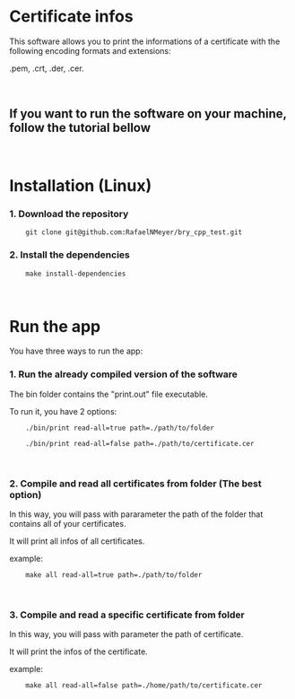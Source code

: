 # Certificate infos

This software allows you to print the informations of a certificate with the following encoding formats and extensions:

.pem, .crt, .der, .cer.

<br/>

## If you want to run the software on your machine, follow the tutorial bellow

<br>

# Installation (Linux)

### 1. Download the repository

        git clone git@github.com:RafaelNMeyer/bry_cpp_test.git

### 2. Install the dependencies

        make install-dependencies

<br/>

# Run the app

You have three ways to run the app:

### 1. Run the already compiled version of the software

The bin folder contains the "print.out" file executable.

To run it, you have 2 options:

        ./bin/print read-all=true path=./path/to/folder

        ./bin/print read-all=false path=./path/to/certificate.cer

<br>

### 2. Compile and read all certificates from folder (The best option)

In this way, you will pass with pararameter the path of the folder that contains all of your certificates.

It will print all infos of all certificates.

example:

        make all read-all=true path=./path/to/folder

<br>

### 3. Compile and read a specific certificate from folder

In this way, you will pass with parameter the path of certificate.

It will print the infos of the certificate.

example:

        make all read-all=false path=./home/path/to/certificate.cer
        